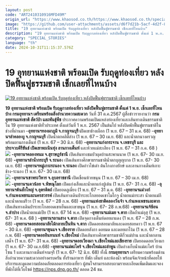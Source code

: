 ```yaml
---
layout: post
code: "ART2410310916MFD49M"
origin_url: "https://www.khaosod.co.th/https://www.khaosod.co.th/special-stories/news_9484434"
image: "https://github.com/user-attachments/assets/d6f7d21b-5acf-4d2f-8968-1b13d05dfa71"
title: "19 อุทยานแห่งชาติ พร้อมเปิด รับฤดูท่องเที่ยว หลังปิดฟื้นฟูธรรมชาติ เช็กเลยที่ไหนบ้าง"
description: "19 อุทยานแห่งชาติ พร้อมเปิด รับฤดูกาลท่องเที่ยว หลังปิดฟื้นฟูธรรมชาติ ตั้งแต่ 1 พ.ย. เช็กเลยที่ไหนบ้าง กรมอุทยานฯ เตรียมพร้อมสิ่งอำนวยความสะดวก"
category: "SPECIAL_STORIES"
language: "th"
date: 2024-10-31T11:15:37.576Z
---
```


# 19 อุทยานแห่งชาติ พร้อมเปิด รับฤดูท่องเที่ยว หลังปิดฟื้นฟูธรรมชาติ เช็กเลยที่ไหนบ้าง

[![19 อุทยานแห่งชาติ พร้อมเปิด รับฤดูท่องเที่ยว หลังปิดฟื้นฟูธรรมชาติ เช็กเลยที่ไหนบ้าง](https://www.khaosod.co.th/wpapp/uploads/2024/10/national-park-1.jpg "19 อุทยานแห่งชาติ พร้อมเปิด รับฤดูท่องเที่ยว หลังปิดฟื้นฟูธรรมชาติ เช็กเลยที่ไหนบ้าง")](https://www.khaosod.co.th/wpapp/uploads/2024/10/national-park-1.jpg)

**19 อุทยานแห่งชาติ พร้อมเปิด รับฤดูกาลท่องเที่ยว หลังปิดฟื้นฟูธรรมชาติ ตั้งแต่ 1 พ.ย. เช็กเลยที่ไหนบ้าง กรมอุทยานฯ เตรียมพร้อมสิ่งอำนวยความสะดวก**
วันที่ 31 ต.ค.2567 ผู้สื่อข่าวรายงานว่า **กรมอุทยานแห่งชาติ สัตว์ป่า และพันธุ์พืช** ประกาศความพร้อมเปิดแหล่งท่องเที่ยวและเส้นทางเดินธรรมชาติใน 19 อุทยานแห่งชาติทั่วประเทศ ตั้งแต่วันที่ 1 พ.ย. 2567 เป็นต้นไป หลังปิดพักฟื้นฟูธรรมชาติในช่วงที่ผ่านมา
–**อุทยานฯทองผาภูมิ จ.กาญจนบุรี เ**ปิดเขาช้างเผือก (1 พ.ย. 67 – 31 ม.ค. 68)
–**อุทยานฯลำคลองงู จ.กาญจนบุรี** เปิดน้ำตกคลิตี้ล่าง (1 พ.ย. 67 – 30 เม.ย. 68) และน้ำตกนางครวญพร้อมลานกางเต็นท์ (1 พ.ย. 67 – 30 มิ.ย. 68)
–**อุทยานฯแก่งกระจาน จ.เพชรบุรี และ ประจวบคีรีขันธ์ เปิดเขาพะเนินทุ่ง ลานกางเต็นท์** และห้วยแม่สะเลียง (1 พ.ย. 67 – 31 ก.ค. 68 )  
[![](https://www.khaosod.co.th/wpapp/uploads/2024/10/1065391-696x464.jpg)](https://www.khaosod.co.th/wpapp/uploads/2024/10/1065391.jpg)
**\-อุทยานฯคลองพนม จ.สุราษฎร์ธานี** เปิดเส้นทางชมบัวผุดบ้านสะพานนาค (1 พ.ย. 67- 30 เม.ย. 68)
**\-อุทยานฯลำน้ำกระบุรี จ.ระนอ**ง เปิดเส้นทางศึกษาธรรมชาติน้ำตกบุญญบาล (1 พ.ย. 67- 30 เม.ย. 68)
**\-อุทยานฯหมู่เกาะระนอง จ.ระนอง** เปิดอ่าวไข่เต่า ต้นโกงกางยักษ์ และลานกางเต็นท์เกาะช้าง-ระนอง (1 พ.ย. 67- 30 เม.ย. 68)  
[![](https://www.khaosod.co.th/wpapp/uploads/2024/10/อทยานฯแกงกระจาน1-696x465.jpg)](https://www.khaosod.co.th/wpapp/uploads/2024/10/อทยานฯแกงกระจาน1.jpg)
**\-อุทยานฯเขาพระวิหาร จ.อุบลราชธานี** เปิดเขื่อนห้วยขนุน (1 พ.ย. 67 – 30 เม.ย. 68)  
[![](https://www.khaosod.co.th/wpapp/uploads/2024/10/S__30998546-696x392.jpg)](https://www.khaosod.co.th/wpapp/uploads/2024/10/S__30998546.jpg)
**\-อุทยานฯแควน้อย จ.พิษณุโลก** เปิดแก่งเสือและน้ำตกแก่งปูเต้น (1 พ.ย. 67- 31 ก.ค. 68)
**\-อุทยานฯต้นสักใหญ่ จ.อุตรดิตถ์** เปิดยอดภูเมี่ยง (1 พ.ย. 67 – 31 ม.ค. 68)
**\-อุทยานฯแม่วงก์ จ.กำแพงเพชรและนครสวรรค์** เปิดเส้นทางเดินป่าระยะไกลยอดเขาโมโกจู น้ำตกแม่กระสา น้ำตกแม่กี และน้ำตกแม่รีวา (1 พ.ย. 67 – 28 ก.พ. 68)
**\-อุทยานแห่งชาติคลองวังเจ้า จ.กำแพงเพชรและตาก** เปิดเส้นทางเดินป่าระยะไกลยอดเขาเย็นและเขาขนุน (1 พ.ย. 67- 28 ก.พ.68)
**\-อุทยานฯแจ้ซ้อน จ.ลำปาง** เปิดน้ำตกแม่เปีย (1 พ.ย. 67 14 พ.ค. 68)
**\-อุทยานฯแม่เมย จ.ตาก** เปิดถ้ำแม่อุสุ (1 พ.ย. 67- 31 พ.ค. 68 )
**\-อุทยานฯลานสาง จ.ตาก** เปิดจุดกางเต็นท์ดอยผาแดง (1 พ.ย. 67 – 28 ก.พ. 68)
**\-อุทยานฯดอยสอยมาลัยไม้กลายเป็นหิน จ.ตาก** เปิดดอยสอยมาลัยและดอยสอยดาว (1 พ.ย. 67 – 30 มิ.ย. 68)
**\-อุทยานฯขุนแจ จ.เชียงราย** เปิดดอยลังกา ดอยมด และดอยผาโง้ม (1 พ.ย. 67 – 28 ก.พ. 68)
**\-อุทยานฯดอยอินทนนท์ จ.เชียงใหม่** เปิดเส้นทางศึกษาธรรมชาติกิ่วแม่ปาน และน้ำตกลานเสด็จ (1 พ.ย. 67- 31 พ.ค. 68)
**\-อุทยานฯดอยเวียงผา จ.เชียงใหม่และเชียงราย** เปิดยอดดอยเวียงผา (1 พ.ย. 67- 30 เม.ย.68)
**\-อุทยานฯแม่ตะไคร้ จ.เชียงใหม่และลำพูน** เปิดอ่างเก็บน้ำแม่ตะไคร้ บ้านโซน 1 และลานกางเต็นท์จามจุรี (1 พ.ย. 67- 12 มิ.ย. 68)
ทั้งนี้ **กรมอุทยานฯ** เตรียมความพร้อมด้านสิ่งอำนวยความสะดวกอย่างครบครัน ทั้งร้านอาหาร ที่พัก เต็นท์ และห้องน้ำ พร้อมจัดเจ้าหน้าที่คอยให้บริการและดูแลความปลอดภัยตลอดการท่องเที่ยว ผู้สนใจสามารถสอบถามรายละเอียดเพิ่มเติมและจองที่พักได้ที่เว็บไซต์ https://nps.dnp.go.th/ ตลอด 24 ชม.